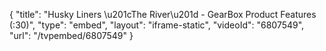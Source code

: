 {
    "title": "Husky Liners \u201cThe River\u201d - GearBox Product Features (:30)",
    "type": "embed",
    "layout": "iframe-static",
    "videoId": "6807549",
    "url": "\/tvpembed\/6807549"
}